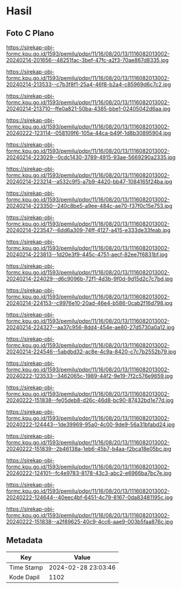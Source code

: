 # Hasil

## Foto C Plano

https://sirekap-obj-formc.kpu.go.id/1593/pemilu/pdpr/11/16/08/20/13/1116082013002-20240214-201656--48251fac-3bef-47fc-a2f3-70ae867d8335.jpg

https://sirekap-obj-formc.kpu.go.id/1593/pemilu/pdpr/11/16/08/20/13/1116082013002-20240214-213533--c7b3f8f1-25a4-46f8-b2a4-c85969d6c7c2.jpg

https://sirekap-obj-formc.kpu.go.id/1593/pemilu/pdpr/11/16/08/20/13/1116082013002-20240214-213710--ffe0a821-50ba-4385-bbe1-02405042d6aa.jpg

https://sirekap-obj-formc.kpu.go.id/1593/pemilu/pdpr/11/16/08/20/13/1116082013002-20240222-123114--058109f6-105a-44ca-b49f-1d8b30895904.jpg

https://sirekap-obj-formc.kpu.go.id/1593/pemilu/pdpr/11/16/08/20/13/1116082013002-20240214-223029--0cdc1430-3789-4915-93ae-5669290a2335.jpg

https://sirekap-obj-formc.kpu.go.id/1593/pemilu/pdpr/11/16/08/20/13/1116082013002-20240214-223214--a532c9f5-a7b9-4420-bb47-1084165f24ba.jpg

https://sirekap-obj-formc.kpu.go.id/1593/pemilu/pdpr/11/16/08/20/13/1116082013002-20240214-223350--240c8be5-a9ee-484c-ae70-f37f0c15e753.jpg

https://sirekap-obj-formc.kpu.go.id/1593/pemilu/pdpr/11/16/08/20/13/1116082013002-20240214-223547--6dd6a309-74ff-4127-a415-e333de33feab.jpg

https://sirekap-obj-formc.kpu.go.id/1593/pemilu/pdpr/11/16/08/20/13/1116082013002-20240214-223813--1d20e3f9-445c-4751-aecf-82ee7f6831bf.jpg

https://sirekap-obj-formc.kpu.go.id/1593/pemilu/pdpr/11/16/08/20/13/1116082013002-20240214-224029--d6c9096b-72f1-4d3b-9f0d-9d15d2c7c7bd.jpg

https://sirekap-obj-formc.kpu.go.id/1593/pemilu/pdpr/11/16/08/20/13/1116082013002-20240214-224153--c9976e10-20ad-46e4-b586-0cab2f16d798.jpg

https://sirekap-obj-formc.kpu.go.id/1593/pemilu/pdpr/11/16/08/20/13/1116082013002-20240214-224327--aa37c956-8dd4-454e-ae80-27d5730a0a12.jpg

https://sirekap-obj-formc.kpu.go.id/1593/pemilu/pdpr/11/16/08/20/13/1116082013002-20240214-224546--5abdbd32-ac8e-4c9a-8420-c7c7b2552b79.jpg

https://sirekap-obj-formc.kpu.go.id/1593/pemilu/pdpr/11/16/08/20/13/1116082013002-20240222-123533--3462065c-1989-44f2-9e19-7f2c576e9659.jpg

https://sirekap-obj-formc.kpu.go.id/1593/pemilu/pdpr/11/16/08/20/13/1116082013002-20240222-151838--fe05deb8-d26c-46d8-bc90-87432bd1e77d.jpg

https://sirekap-obj-formc.kpu.go.id/1593/pemilu/pdpr/11/16/08/20/13/1116082013002-20240222-124443--1de39969-95a0-4c00-9de9-56a31bfabd24.jpg

https://sirekap-obj-formc.kpu.go.id/1593/pemilu/pdpr/11/16/08/20/13/1116082013002-20240222-151839--2b46138a-1eb6-45b7-b4aa-f2bca18e05bc.jpg

https://sirekap-obj-formc.kpu.go.id/1593/pemilu/pdpr/11/16/08/20/13/1116082013002-20240222-124101--fc4e9783-8178-43c3-abc2-e6966ba7bc7e.jpg

https://sirekap-obj-formc.kpu.go.id/1593/pemilu/pdpr/11/16/08/20/13/1116082013002-20240222-124644--40eec4bf-6451-4c79-8167-0da83481195c.jpg

https://sirekap-obj-formc.kpu.go.id/1593/pemilu/pdpr/11/16/08/20/13/1116082013002-20240222-151838--a2f89625-40c9-4cc6-aae9-003b5faa876c.jpg


## Metadata

| Key        | Value               |
| ---------- | ------------------- |
| Time Stamp | 2024-02-28 23:03:46 |
| Kode Dapil | 1102                |



